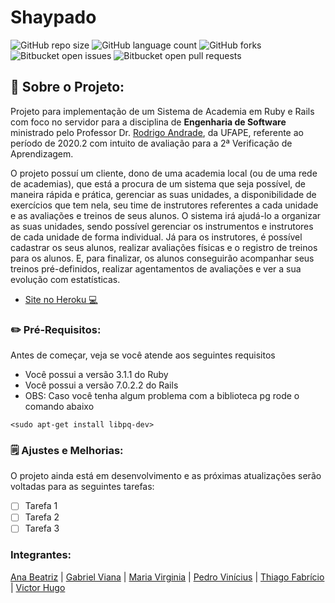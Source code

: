 # Shaypado

![GitHub repo size](https://img.shields.io/github/repo-size/shaypado/README-template?style=for-the-badge)
![GitHub language count](https://img.shields.io/github/languages/count/shaypado/README-template?style=for-the-badge)
![GitHub forks](https://img.shields.io/github/forks/shaypado/README-template?style=for-the-badge)
![Bitbucket open issues](https://img.shields.io/bitbucket/issues/shaypado/README-template?style=for-the-badge)
![Bitbucket open pull requests](https://img.shields.io/bitbucket/pr-raw/shaypado/README-template?style=for-the-badge)

## 📌 Sobre o Projeto:

Projeto para implementação de um Sistema de Academia em Ruby e Rails com foco no servidor para a disciplina de __Engenharia de Software__ ministrado pelo Professor Dr. [Rodrigo Andrade](https://github.com/rcaa), da UFAPE, referente ao período de 2020.2 com intuito de avaliação para a 2ª Verificação de Aprendizagem.

O projeto possuí um cliente, dono de uma academia local (ou de uma rede de academias), que está a procura de um sistema que seja possível, de maneira rápida e prática, gerenciar as suas unidades, a disponibilidade de exercícios que tem nela, seu time de instrutores referentes a cada unidade e as avaliações e treinos de seus alunos. O sistema irá ajudá-lo a organizar as suas unidades, sendo possível gerenciar os instrumentos e instrutores de cada unidade de forma individual. Já para os instrutores, é possível cadastrar os seus alunos, realizar avaliações físicas e o registro de treinos para os alunos. E, para finalizar, os alunos conseguirão acompanhar seus treinos pré-definidos, realizar agentamentos de avaliações e ver a sua evolução com estatísticas.

* [Site no Heroku 💻](https://shaypado.herokuapp.com/)

### ✏️ Pré-Requisitos:

Antes de começar, veja se você atende aos seguintes requisitos

* Você possui a versão 3.1.1 do Ruby
* Você possui a versão 7.0.2.2 do Rails
* OBS: Caso você tenha algum problema com a biblioteca pg rode o comando abaixo

```
<sudo apt-get install libpq-dev>
```

### 🗒️ Ajustes e Melhorias:

O projeto ainda está em desenvolvimento e as próximas atualizações serão voltadas para as seguintes tarefas:

-[ ] Tarefa 1
-[ ] Tarefa 2
-[ ] Tarefa 3

### Integrantes: 

[Ana Beatriz](https://github.com/beatrizAVanderlei) | [Gabriel Viana](https://github.com/vngabriel) | [Maria Virginia](https://github.com/mvmendoncas) | [Pedro Vinícius](https://github.com/PedroViniciusMelo) | [Thiago Fabrício](https://github.com/ThFabricio) | [Victor Hugo](https://github.com/Victor-Andrade)